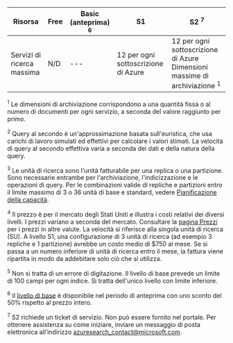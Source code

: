 Risorsa|Free|Basic (anteprima) <sup>6</sup>|S1|S2 <sup>7</sup>
---|---|---|---|----
Servizi di ricerca massima|N/D|---|12 per ogni sottoscrizione di Azure|12 per ogni sottoscrizione di Azure Dimensioni massime di archiviazione <sup>1</sup>|50 MB o 10.000 documenti|2 GB per servizio|25 GB per partizione o 300 GB di documenti per servizio|100 GB per partizione o 1.2 TB per servizio Numero massimo di documenti ospitati|10.000 in totale|1 milione per servizio|15 milioni per partizione (fino a 180 milioni di documenti per servizio)|60 milioni per partizione (fino a 720 milioni di documenti per servizio) Numero massimo di indici|3|5|50|200 Numero massimo di indicizzatori|3|5|50|200 Numero massimo di origini dati indicizzatori|3|5|50|200 Indice: numero massimo di campi per indice|1000|100 <sup>5</sup>|1000|1000 Indice: numero massimo di profili di punteggio per indice|16|16|16|16 Indice: numero massimo di funzioni per profilo|8|8|8|8 Indicizzatori: carico di indicizzazione massimo per chiamata|10.000 documenti|Limitato solo da numero massimo di documenti|Limitato solo da numero massimo di documenti|Limitato solo da numero massimo di documenti Indicizzatori: tempo massimo di esecuzione|3 minuti|24 ore|24 ore|24 ore Query al secondo (QPS) <sup>2</sup>|N/D|~3 per replica|~15 per replica|~60 per replica Scalabilità orizzontale: numero massimo di unità di ricerca (SU) <sup>3</sup>|N/D|Fino a 3 unità (3 repliche e 1 partizione)|36 unità|36 unità Prezzi <sup>4</sup>|N/D|$75 per SU al mese|$250 per SU al mese|$1000 per SU al mese

<sup>1</sup> Le dimensioni di archiviazione corrispondono a una quantità fissa o al numero di documenti per ogni servizio, a seconda del valore raggiunto per primo.

<sup>2</sup> Query al secondo è un'approssimazione basata sull'euristica, che usa carichi di lavoro simulati ed effettivi per calcolare i valori stimati. La velocità di query al secondo effettiva varia a seconda dei dati e della natura della query.

<sup>3</sup> Le unità di ricerca sono l'unità fatturabile per una replica o una partizione. Sono necessarie entrambe per l'archiviazione, l'indicizzazione e le operazioni di query. Per le combinazioni valide di repliche e partizioni entro il limite massimo di 3 o 36 unità di base e standard, vedere [Pianificazione della capacità](../articles/search/search-capacity-planning.md).

<sup>4</sup> Il prezzo è per il mercato degli Stati Uniti e illustra i costi relativi dei diversi livelli. I prezzi variano a seconda del mercato. Consultare la [pagina Prezzi](https://azure.microsoft.com/pricing/details/search/) per i prezzi in altre valute. La velocità si riferisce alla singola unità di ricerca (SU). A livello S1, una configurazione di 3 unità di ricerca (ad esempio 3 repliche e 1 partizione) avrebbe un costo medio di $750 al mese. Se si passa a un numero inferiore di unità di ricerca entro il mese, la fattura viene ripartita in modo da addebitare solo ciò che si utilizza.

<sup>5</sup> Non si tratta di un errore di digitazione. Il livello di base prevede un limite di 100 campi per ogni indice. Si tratta dell'unico livello con limite inferiore.

<sup>6</sup> Il [livello di base](http://aka.ms/azuresearchbasic) è disponibile nel periodo di anteprima con uno sconto del 50% rispetto al prezzo intero.

<sup>7</sup> S2 richiede un ticket di servizio. Non può essere fornito nel portale. Per ottenere assistenza su come iniziare, inviare un messaggio di posta elettronica all’indirizzo azuresearch_contact@microsoft.com.

<!---HONumber=AcomDC_0316_2016-->